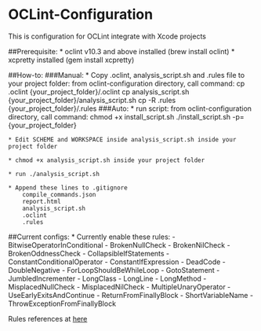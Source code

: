 # OCLint-Configuration
This is configuration for OCLint integrate with Xcode projects


##Prerequisite:
	* oclint v10.3 and above installed (brew install oclint)
	* xcpretty installed (gem install xcpretty)


##How-to:
	###Manual:
		* Copy .oclint, analysis_script.sh and .rules file to your project folder:
			from oclint-configuration directory, call command:
				cp .oclint {your_project_folder}/.oclint
				cp analysis_script.sh {your_project_folder}/analysis_script.sh
				cp -R .rules {your_project_folder}/.rules
	###Auto:
		* run script:
			from oclint-configuration directory, call command:
				chmod +x install_script.sh
				./install_script.sh -p={your_project_folder}

	* Edit SCHEME and WORKSPACE inside analysis_script.sh inside your project folder
	
	* chmod +x analysis_script.sh inside your project folder
	
	* run ./analysis_script.sh

	* Append these lines to .gitignore
		compile_commands.json
		report.html
		analysis_script.sh
		.oclint
		.rules


##Current configs:
	* Currently enable these rules:
		- BitwiseOperatorInConditional
		- BrokenNullCheck
		- BrokenNilCheck
		- BrokenOddnessCheck
		- CollapsibleIfStatements
		- ConstantConditionalOperator
		- ConstantIfExpression
		- DeadCode
		- DoubleNegative
		- ForLoopShouldBeWhileLoop
		- GotoStatement
		- JumbledIncrementer
		- LongClass
		- LongLine
		- LongMethod
		- MisplacedNullCheck
		- MisplacedNilCheck
		- MultipleUnaryOperator
		- UseEarlyExitsAndContinue
		- ReturnFromFinallyBlock
		- ShortVariableName
		- ThrowExceptionFromFinallyBlock


Rules references at [here](https://docs.google.com/spreadsheets/d/1gRGWgNheQtx8B65bsXx4NZrkT-hjv0fhi0NGxYLKXTs/edit?usp=sharing)

